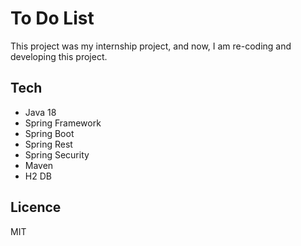 # To Do List
This project was my internship project, and now, I am re-coding and developing this project.
## Tech
- Java 18
- Spring Framework
- Spring Boot
- Spring Rest
- Spring Security
- Maven
- H2 DB

## Licence
MIT

